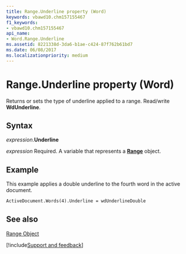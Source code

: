 ```yaml
---
title: Range.Underline property (Word)
keywords: vbawd10.chm157155467
f1_keywords:
- vbawd10.chm157155467
api_name:
- Word.Range.Underline
ms.assetid: 8221338d-3da6-b1ae-c424-87f762b61bd7
ms.date: 06/08/2017
ms.localizationpriority: medium
---
```



# Range.Underline property (Word)

Returns or sets the type of underline applied to a range. Read/write **WdUnderline**.


## Syntax

_expression_.**Underline**

_expression_ Required. A variable that represents a **[Range](Word.Range.md)** object.


## Example

This example applies a double underline to the fourth word in the active document.


```vb
ActiveDocument.Words(4).Underline = wdUnderlineDouble
```


## See also


[Range Object](Word.Range.md)

[!include[Support and feedback](~/includes/feedback-boilerplate.md)]